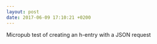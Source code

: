```yaml
---
layout: post
date: 2017-06-09 17:10:21 +0200
---
```


Micropub test of creating an h-entry with a JSON request
